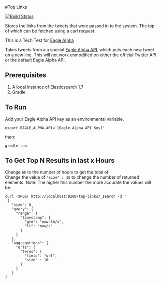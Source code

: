 #Top Links

[![Build Status](https://travis-ci.org/eoinobrien/top-links.svg?branch=master)](https://travis-ci.org/eoinobrien/top-links)

Stores the links from the tweets that were passed in to the system. The top of which can be fetched using a curl request.

This is a Tech Test for [Eagle Alpha](www.eaglealpha.com)

Takes tweets from a a special [Eagle Alpha API](https://bitbucket.org/eaglealpha/streaming-api/wiki/Home), which puts each new tweet on a new line. This will not work unmodified on either the official Twitter API or the default Eagle Alpha API. 

## Prerequisites
1. A local instance of Elasticsearch 1.7
2. Gradle


## To Run
Add your Eagle Alpha API key as an environmental variable.

    export EAGLE_ALPHA_API='[Eagle Alpha API Key]'
    
then: 
    
    gradle run

## To Get Top N Results in last x Hours  
Change `6h` to the number of hours to get the total of.  
Change the value of `"size" : 10` to change the number of returned elements. Note: The higher this number the more accurate the values will be.  

    curl -XPOST http://localhost:9200/top-links/_search -d '
     {
       "size": 0,
       "query": {
         "range": {
           "timestamp": {
             "gte": "now-6h/s",
             "lt": "now/s"
           }
         }
       },
       "aggregations": {
         "urls": {
           "terms": {
             "field": "url",
             "size" : 10
           }
         }
       }
    }

